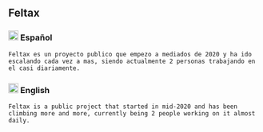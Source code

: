 ## Feltax
### <img src="https://images.emojiterra.com/twitter/v13.1/512px/1f1ea-1f1f8.png" alt="Español" width="20px"> Español
`Feltax es un proyecto publico que empezo a mediados de 2020 y ha ido escalando cada vez a mas, siendo actualmente 2 personas trabajando en el casi diariamente.`

### <img src="https://images.emojiterra.com/twitter/v13.1/512px/1f1ec-1f1e7.png" alt="English" width="20px"> English
`Feltax is a public project that started in mid-2020 and has been climbing more and more, currently being 2 people working on it almost daily.`
